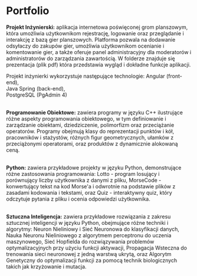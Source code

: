 # Portfolio
**Projekt Inżynierski:** aplikacja internetowa poświęconej grom planszowym, która umożliwia użytkownikom rejestrację, logowanie oraz przeglądanie i interakcję z bazą gier planszowych. Platforma pozwala na dodawanie odsyłaczy do zakupów gier, umożliwia użytkownikom ocenianie i komentowanie gier, a także oferuje panel administracyjny dla moderatorów i administratorów do zarządzania zawartością. W folderze znajduje się prezentacja (plik pdf) która przedstawia wygląd i dokładne funkcje aplikacji.

Projekt inżynierki wykorzystuje następujące technologie:
Angular (front-end), <br>
Java Spring (back-end),<br>
PostgreSQL (PgAdmin 4)
<br><br>

**Programowanie Obiektowe:** zawiera programy w języku C++ ilustrujące różne aspekty programowania obiektowego, w tym definiowanie i zarządzanie obiektami, dziedziczenie, polimorfizm oraz przeciążanie operatorów. Programy obejmują klasy do reprezentacji punktów i kół, pracowników i stażystów, różnych figur geometrycznych, ułamków z przeciążonymi operatorami, oraz produktów z dynamicznie alokowaną ceną.
<br><br>

**Python:** zawiera przykładowe projekty w języku Python, demonstrujące różne zastosowania programowania: Lotto - program losujący i porównujący liczby użytkownika z danymi z pliku, MorseCode - konwertujący tekst na kod Morse'a i odwrotnie na podstawie plików z zasadami kodowania i tekstami, oraz Quiz - interaktywny quiz, który odczytuje pytania z pliku i ocenia odpowiedzi użytkownika.
<br><br>

**Sztuczna Inteligencja:** zawiera przykładowe rozwiązania z zakresu sztucznej inteligencji w języku Python, obejmujące różne techniki i algorytmy: Neuron Nieliniowy i Sieć Neuronowa do klasyfikacji danych, Nauka Neuronu Nieliniowego z algorytmem perceptronu do uczenia maszynowego, Sieć Hopfielda do rozwiązywania problemów optymalizacyjnych przy użyciu funkcji aktywacji, Propagacja Wsteczna do trenowania sieci neuronowej z jedną warstwą ukrytą, oraz Algorytm Genetyczny do optymalizacji funkcji za pomocą technik biologicznych takich jak krzyżowanie i mutacja.
